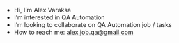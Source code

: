 -  Hi, I’m Alex Varaksa
-  I’m interested in QA Automation
-  I’m looking to collaborate on QA Automation job / tasks
-  How to reach me: alex.job.qa@gmail.com


<!---
VaraksaAlexander/VaraksaAlexander is a ✨ special ✨ repository because its `README.md` (this file) appears on your GitHub profile.
You can click the Preview link to take a look at your changes.
--->

